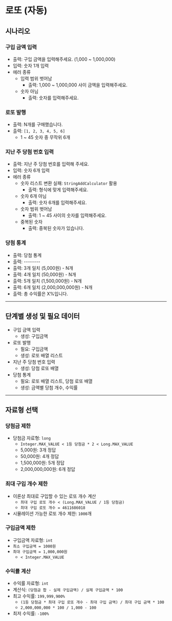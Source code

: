 # 로또 (자동)

## 시나리오

### 구입 금액 입력

- 출력: 구입 금액을 입력해주세요. (1,000 ~ 1,000,000)
- 입력: 숫자 1개 입력
- 에러 종류
  - 입력 범위 벗어남
    - 출력: 1,000 ~ 1,000,000 사이 금액을 입력해주세요.
  - 숫자 아님
    - 출력: 숫자를 입력해주세요.

### 로또 발행

- 출력: N개를 구매했습니다.
- 출력: `[1, 2, 3, 4, 5, 6]`
  - 1 ~ 45 숫자 중 무작위 6개

### 지난 주 당첨 번호 입력

- 출력: 지난 주 당첨 번호를 입력해 주세요.
- 입력: 숫자 6개 입력
- 에러 종류
  - 숫자 리스트 변환 실패: `StringAddCalculator` 활용
    - 출력: 형식에 맞게 입력해주세요.
  - 숫자 6개 아님
    - 출력: 숫자 6개를 입력해주세요.
  - 숫자 범위 벗어남
    - 출력: 1 ~ 45 사이의 숫자를 입력해주세요.
  - 중복된 숫자
    - 출력: 중복된 숫자가 있습니다.

### 당첨 통계

- 출력: 당첨 통계
- 출력: --------
- 출력: 3개 일치 (5,000원) - N개
- 출력: 4개 일치 (50,000원) - N개
- 출력: 5개 일치 (1,500,000원) - N개
- 출력: 6개 일치 (2,000,000,000원) - N개
- 출력: 총 수익률은 X%입니다.

---

## 단계별 생성 및 필요 데이터

- 구입 금액 입력
  - 생성: 구입금액
- 로또 발행
  - 필요: 구입금액
  - 생성: 로또 배열 리스트
- 지난 주 당첨 번호 입력
  - 생성: 당첨 로또 배열
- 당첨 통계
  - 필요: 로또 배열 리스트, 당첨 로또 배열
  - 생성: 금액별 당첨 개수, 수익률

---

## 자료형 선택

### 당첨금 제한

- 당첨금 자료형: `long`
  - `Integer.MAX_VALUE < 1등 당첨금 * 2 < Long.MAX_VALUE`
  - 5,000원: 3개 정답
  - 50,000원: 4개 정답
  - 1,500,000원: 5개 정답
  - 2,000,000,000원: 6개 정답

### 최대 구입 개수 제한

- 이론상 최대로 구입할 수 있는 로또 개수 계산
  - `최대 구입 로또 개수 < (Long.MAX_VALUE / 1등 당첨금)`
  - `최대 구입 로또 개수 = 4611686018`
- 시뮬레이션 가능한 로또 개수 제한: `1000`개

### 구입금액 제한

- 구입금액 자료형: `int`
- `최소 구입금액 = 1000원`
- `최대 구입금액 = 1,000,000원`
  - `< Integer.MAX_VALUE`

### 수익률 계산

- 수익률 자료형: `int`
- 계산식: `(당첨금 합 - 실제 구입금액) / 실제 구입금액 * 100`
- 최고 수익률: `199,999,900%`
  - `(1등 당첨금 * 최대 구입 로또 개수 - 최대 구입 금액) / 최대 구입 금액 * 100`
  - `2,000,000,000 * 100 / 1,000 - 100`
- 최저 수익률: `-100%`
